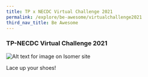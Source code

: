```yaml
---
title: TP x NECDC Virtual Challenge 2021
permalink: /explore/be-awesome/virtualchallenge2021
third_nav_title: Be Awesome
---
```

### TP-NECDC Virtual Challenge 2021
![Alt text for image on Isomer site](/images/tpnecdcvirtualchallenge2021.png)

Lace up your shoes!



